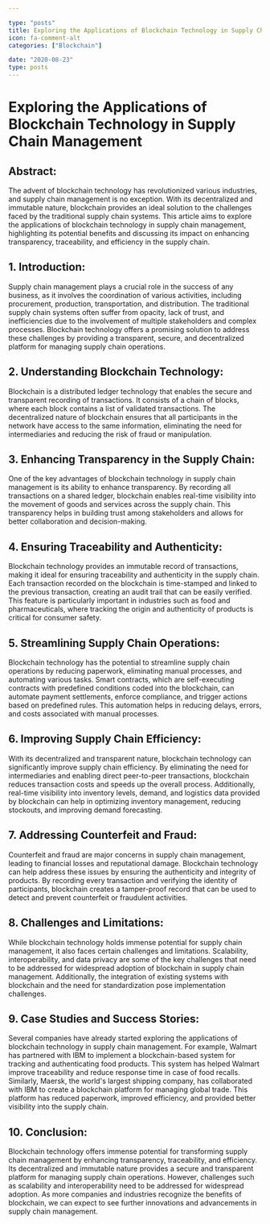 ```yaml
---

type: "posts"
title: Exploring the Applications of Blockchain Technology in Supply Chain Management
icon: fa-comment-alt
categories: ["Blockchain"]

date: "2020-08-23"
type: posts
---
```





# Exploring the Applications of Blockchain Technology in Supply Chain Management

## Abstract:
The advent of blockchain technology has revolutionized various industries, and supply chain management is no exception. With its decentralized and immutable nature, blockchain provides an ideal solution to the challenges faced by the traditional supply chain systems. This article aims to explore the applications of blockchain technology in supply chain management, highlighting its potential benefits and discussing its impact on enhancing transparency, traceability, and efficiency in the supply chain.

## 1. Introduction:
Supply chain management plays a crucial role in the success of any business, as it involves the coordination of various activities, including procurement, production, transportation, and distribution. The traditional supply chain systems often suffer from opacity, lack of trust, and inefficiencies due to the involvement of multiple stakeholders and complex processes. Blockchain technology offers a promising solution to address these challenges by providing a transparent, secure, and decentralized platform for managing supply chain operations.

## 2. Understanding Blockchain Technology:
Blockchain is a distributed ledger technology that enables the secure and transparent recording of transactions. It consists of a chain of blocks, where each block contains a list of validated transactions. The decentralized nature of blockchain ensures that all participants in the network have access to the same information, eliminating the need for intermediaries and reducing the risk of fraud or manipulation.

## 3. Enhancing Transparency in the Supply Chain:
One of the key advantages of blockchain technology in supply chain management is its ability to enhance transparency. By recording all transactions on a shared ledger, blockchain enables real-time visibility into the movement of goods and services across the supply chain. This transparency helps in building trust among stakeholders and allows for better collaboration and decision-making.

## 4. Ensuring Traceability and Authenticity:
Blockchain technology provides an immutable record of transactions, making it ideal for ensuring traceability and authenticity in the supply chain. Each transaction recorded on the blockchain is time-stamped and linked to the previous transaction, creating an audit trail that can be easily verified. This feature is particularly important in industries such as food and pharmaceuticals, where tracking the origin and authenticity of products is critical for consumer safety.

## 5. Streamlining Supply Chain Operations:
Blockchain technology has the potential to streamline supply chain operations by reducing paperwork, eliminating manual processes, and automating various tasks. Smart contracts, which are self-executing contracts with predefined conditions coded into the blockchain, can automate payment settlements, enforce compliance, and trigger actions based on predefined rules. This automation helps in reducing delays, errors, and costs associated with manual processes.

## 6. Improving Supply Chain Efficiency:
With its decentralized and transparent nature, blockchain technology can significantly improve supply chain efficiency. By eliminating the need for intermediaries and enabling direct peer-to-peer transactions, blockchain reduces transaction costs and speeds up the overall process. Additionally, real-time visibility into inventory levels, demand, and logistics data provided by blockchain can help in optimizing inventory management, reducing stockouts, and improving demand forecasting.

## 7. Addressing Counterfeit and Fraud:
Counterfeit and fraud are major concerns in supply chain management, leading to financial losses and reputational damage. Blockchain technology can help address these issues by ensuring the authenticity and integrity of products. By recording every transaction and verifying the identity of participants, blockchain creates a tamper-proof record that can be used to detect and prevent counterfeit or fraudulent activities.

## 8. Challenges and Limitations:
While blockchain technology holds immense potential for supply chain management, it also faces certain challenges and limitations. Scalability, interoperability, and data privacy are some of the key challenges that need to be addressed for widespread adoption of blockchain in supply chain management. Additionally, the integration of existing systems with blockchain and the need for standardization pose implementation challenges.

## 9. Case Studies and Success Stories:
Several companies have already started exploring the applications of blockchain technology in supply chain management. For example, Walmart has partnered with IBM to implement a blockchain-based system for tracking and authenticating food products. This system has helped Walmart improve traceability and reduce response time in case of food recalls. Similarly, Maersk, the world's largest shipping company, has collaborated with IBM to create a blockchain platform for managing global trade. This platform has reduced paperwork, improved efficiency, and provided better visibility into the supply chain.

## 10. Conclusion:
Blockchain technology offers immense potential for transforming supply chain management by enhancing transparency, traceability, and efficiency. Its decentralized and immutable nature provides a secure and transparent platform for managing supply chain operations. However, challenges such as scalability and interoperability need to be addressed for widespread adoption. As more companies and industries recognize the benefits of blockchain, we can expect to see further innovations and advancements in supply chain management.